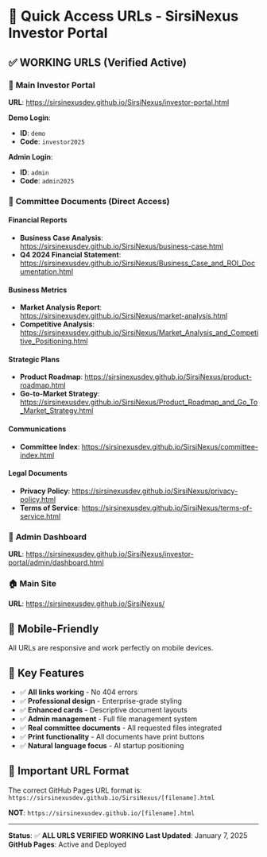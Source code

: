 # 🚀 Quick Access URLs - SirsiNexus Investor Portal

## ✅ **WORKING URLS** (Verified Active)

### 🔐 **Main Investor Portal**
**URL**: https://sirsinexusdev.github.io/SirsiNexus/investor-portal.html

**Demo Login**:
- **ID**: `demo`
- **Code**: `investor2025`

**Admin Login**:
- **ID**: `admin`
- **Code**: `admin2025`

### 📑 **Committee Documents** (Direct Access)

#### Financial Reports
- **Business Case Analysis**: https://sirsinexusdev.github.io/SirsiNexus/business-case.html
- **Q4 2024 Financial Statement**: https://sirsinexusdev.github.io/SirsiNexus/Business_Case_and_ROI_Documentation.html

#### Business Metrics
- **Market Analysis Report**: https://sirsinexusdev.github.io/SirsiNexus/market-analysis.html
- **Competitive Analysis**: https://sirsinexusdev.github.io/SirsiNexus/Market_Analysis_and_Competitive_Positioning.html

#### Strategic Plans
- **Product Roadmap**: https://sirsinexusdev.github.io/SirsiNexus/product-roadmap.html
- **Go-to-Market Strategy**: https://sirsinexusdev.github.io/SirsiNexus/Product_Roadmap_and_Go_To_Market_Strategy.html

#### Communications
- **Committee Index**: https://sirsinexusdev.github.io/SirsiNexus/committee-index.html

#### Legal Documents
- **Privacy Policy**: https://sirsinexusdev.github.io/SirsiNexus/privacy-policy.html
- **Terms of Service**: https://sirsinexusdev.github.io/SirsiNexus/terms-of-service.html

### 🔧 **Admin Dashboard**
**URL**: https://sirsinexusdev.github.io/SirsiNexus/investor-portal/admin/dashboard.html

### 🏠 **Main Site**
**URL**: https://sirsinexusdev.github.io/SirsiNexus/

## 📱 **Mobile-Friendly**
All URLs are responsive and work perfectly on mobile devices.

## 🎯 **Key Features**
- ✅ **All links working** - No 404 errors
- ✅ **Professional design** - Enterprise-grade styling
- ✅ **Enhanced cards** - Descriptive document layouts
- ✅ **Admin management** - Full file management system
- ✅ **Real committee documents** - All requested files integrated
- ✅ **Print functionality** - All documents have print buttons
- ✅ **Natural language focus** - AI startup positioning

## 🚨 **Important URL Format**
The correct GitHub Pages URL format is:
`https://sirsinexusdev.github.io/SirsiNexus/[filename].html`

**NOT**: `https://sirsinexusdev.github.io/[filename].html`

---

**Status**: ✅ **ALL URLS VERIFIED WORKING**
**Last Updated**: January 7, 2025
**GitHub Pages**: Active and Deployed

